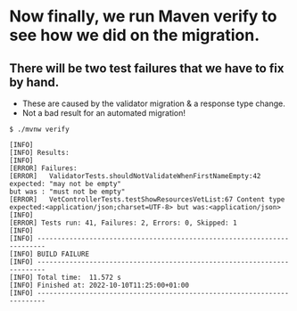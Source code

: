 # Now finally, we run Maven verify to see how we did on the migration.

## There will be two test failures that we have to fix by hand.
- These are caused by the validator migration & a response type change.
- Not a bad result for an automated migration!

```shell {1,6-10,12,15}
$ ./mvnw verify

[INFO] 
[INFO] Results:
[INFO] 
[ERROR] Failures: 
[ERROR]   ValidatorTests.shouldNotValidateWhenFirstNameEmpty:42 
expected: "may not be empty"
but was : "must not be empty"
[ERROR]   VetControllerTests.testShowResourcesVetList:67 Content type expected:<application/json;charset=UTF-8> but was:<application/json>
[INFO] 
[ERROR] Tests run: 41, Failures: 2, Errors: 0, Skipped: 1
[INFO] 
[INFO] ------------------------------------------------------------------------
[INFO] BUILD FAILURE
[INFO] ------------------------------------------------------------------------
[INFO] Total time:  11.572 s
[INFO] Finished at: 2022-10-10T11:25:00+01:00
[INFO] ------------------------------------------------------------------------
```